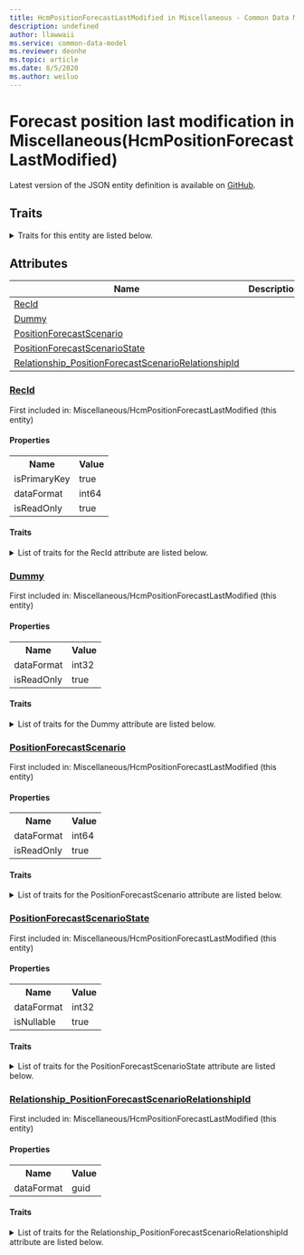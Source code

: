 ```yaml
---
title: HcmPositionForecastLastModified in Miscellaneous - Common Data Model | Microsoft Docs
description: undefined
author: llawwaii
ms.service: common-data-model
ms.reviewer: deonhe
ms.topic: article
ms.date: 8/5/2020
ms.author: weiluo
---
```


# Forecast position last modification in Miscellaneous(HcmPositionForecastLastModified)

  
 Latest version of the JSON entity definition is available on <a href="https://github.com/Microsoft/CDM/tree/master/schemaDocuments/core/operationsCommon/Tables/Finance/Budget/Miscellaneous/HcmPositionForecastLastModified.cdm.json" target="_blank">GitHub</a>.  

## Traits

<details>
<summary>Traits for this entity are listed below.  
</summary>

**is.identifiedBy**  
  names a specifc identity attribute to use with an entity  <table><tr><th>Parameter</th><th>Value</th><th>Data type</th><th>Explanation</th></tr><tr><td>attribute</td><td>[HcmPositionForecastLastModified/(resolvedAttributes)/RecId](#RecId)</td><td>attribute</td><td></td></tr></table>

**is.CDM.entityVersion**  
  <table><tr><th>Parameter</th><th>Value</th><th>Data type</th><th>Explanation</th></tr><tr><td>versionNumber</td><td>"1.1"</td><td>string</td><td>semantic version number of the entity</td></tr></table>

**is.application.releaseVersion**  
  <table><tr><th>Parameter</th><th>Value</th><th>Data type</th><th>Explanation</th></tr><tr><td>releaseVersion</td><td>"10.0.13.0"</td><td>string</td><td>semantic version number of the application introducing this entity</td></tr></table>

**is.localized.displayedAs**  
  Holds the list of language specific display text for an object.  <table><tr><th>Parameter</th><th>Value</th><th>Data type</th><th>Explanation</th></tr><tr><td>localizedDisplayText</td><td><table><tr><th>languageTag</th><th>displayText</th></tr><tr><td>en</td><td>Forecast position last modification</td></tr></table></td><td>entity</td><td>a reference to the constant entity holding the list of localized text</td></tr></table>

</details>

## Attributes

|Name|Description|First Included in Instance|
|---|---|---|
|[RecId](#RecId)||<a href="HcmPositionForecastLastModified.md" target="_blank">Miscellaneous/HcmPositionForecastLastModified</a>|
|[Dummy](#Dummy)||<a href="HcmPositionForecastLastModified.md" target="_blank">Miscellaneous/HcmPositionForecastLastModified</a>|
|[PositionForecastScenario](#PositionForecastScenario)||<a href="HcmPositionForecastLastModified.md" target="_blank">Miscellaneous/HcmPositionForecastLastModified</a>|
|[PositionForecastScenarioState](#PositionForecastScenarioState)||<a href="HcmPositionForecastLastModified.md" target="_blank">Miscellaneous/HcmPositionForecastLastModified</a>|
|[Relationship_PositionForecastScenarioRelationshipId](#Relationship_PositionForecastScenarioRelationshipId)||<a href="HcmPositionForecastLastModified.md" target="_blank">Miscellaneous/HcmPositionForecastLastModified</a>|

### <a href=#RecId name="RecId">RecId</a>

First included in: Miscellaneous/HcmPositionForecastLastModified (this entity)  

#### Properties

<table><tr><th>Name</th><th>Value</th></tr><tr><td>isPrimaryKey</td><td>true</td></tr><tr><td>dataFormat</td><td>int64</td></tr><tr><td>isReadOnly</td><td>true</td></tr></table>

#### Traits

<details>
<summary>List of traits for the RecId attribute are listed below.</summary>

**is.dataFormat.integer**  
**is.dataFormat.big**  
**is.identifiedBy**  
names a specifc identity attribute to use with an entity  <table><tr><th>Parameter</th><th>Value</th><th>Data type</th><th>Explanation</th></tr><tr><td>attribute</td><td>[HcmPositionForecastLastModified/(resolvedAttributes)/RecId](#RecId)</td><td>attribute</td><td></td></tr></table>

**is.readOnly**  
**is.dataFormat.integer**  
**is.dataFormat.big**  
</details>

### <a href=#Dummy name="Dummy">Dummy</a>

First included in: Miscellaneous/HcmPositionForecastLastModified (this entity)  

#### Properties

<table><tr><th>Name</th><th>Value</th></tr><tr><td>dataFormat</td><td>int32</td></tr><tr><td>isReadOnly</td><td>true</td></tr></table>

#### Traits

<details>
<summary>List of traits for the Dummy attribute are listed below.</summary>

**is.dataFormat.integer**  
**is.readOnly**  
**is.dataFormat.integer**  
</details>

### <a href=#PositionForecastScenario name="PositionForecastScenario">PositionForecastScenario</a>

First included in: Miscellaneous/HcmPositionForecastLastModified (this entity)  

#### Properties

<table><tr><th>Name</th><th>Value</th></tr><tr><td>dataFormat</td><td>int64</td></tr><tr><td>isReadOnly</td><td>true</td></tr></table>

#### Traits

<details>
<summary>List of traits for the PositionForecastScenario attribute are listed below.</summary>

**is.dataFormat.integer**  
**is.dataFormat.big**  
**is.readOnly**  
**is.dataFormat.integer**  
**is.dataFormat.big**  
</details>

### <a href=#PositionForecastScenarioState name="PositionForecastScenarioState">PositionForecastScenarioState</a>

First included in: Miscellaneous/HcmPositionForecastLastModified (this entity)  

#### Properties

<table><tr><th>Name</th><th>Value</th></tr><tr><td>dataFormat</td><td>int32</td></tr><tr><td>isNullable</td><td>true</td></tr></table>

#### Traits

<details>
<summary>List of traits for the PositionForecastScenarioState attribute are listed below.</summary>

**is.dataFormat.integer**  
**is.nullable**  
The attribute value may be set to NULL.  

**is.dataFormat.integer**  
</details>

### <a href=#Relationship_PositionForecastScenarioRelationshipId name="Relationship_PositionForecastScenarioRelationshipId">Relationship_PositionForecastScenarioRelationshipId</a>

First included in: Miscellaneous/HcmPositionForecastLastModified (this entity)  

#### Properties

<table><tr><th>Name</th><th>Value</th></tr><tr><td>dataFormat</td><td>guid</td></tr></table>

#### Traits

<details>
<summary>List of traits for the Relationship_PositionForecastScenarioRelationshipId attribute are listed below.</summary>

**is.dataFormat.character**  
**is.dataFormat.big**  
**is.dataFormat.array**  
**is.dataFormat.guid**  
**means.identity.entityId**  
**is.linkedEntity.identifier**  
Marks the attribute(s) that hold foreign key references to a linked (used as an attribute) entity. This attribute is added to the resolved entity to enumerate the referenced entities.  <table><tr><th>Parameter</th><th>Value</th><th>Data type</th><th>Explanation</th></tr><tr><td>entityReferences</td><td><table><tr><th>entityReference</th><th>attributeReference</th></tr><tr><td><a href="../Group/HcmPositionForecastScenario.md" target="_blank">/core/operationsCommon/Tables/Finance/Budget/Group/HcmPositionForecastScenario.cdm.json/HcmPositionForecastScenario</a></td><td><a href="../Group/HcmPositionForecastScenario.md#RecId" target="_blank">RecId</a></td></tr></table></td><td>entity</td><td>a reference to the constant entity holding the list of entity references</td></tr></table>

**is.dataFormat.guid**  
**is.dataFormat.character**  
**is.dataFormat.array**  
</details>
